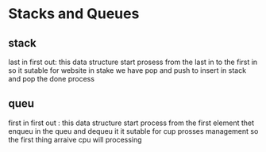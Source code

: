 # Stacks and Queues

## stack

last in first out:
this data structure start prosess from the last in to the first in so it sutable for website in stake we have pop and push to insert in stack and pop the done process

## queu

first in first out :
this data structure start process from the first element thet enqueu in the queu and dequeu it it sutable for cup prosses management so the first thing arraive cpu will processing  
